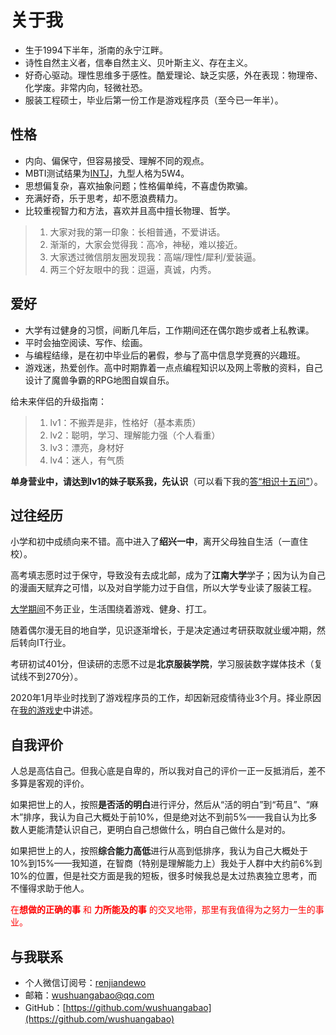 
# 关于我

- 生于1994下半年，浙南的永宁江畔。
- 诗性自然主义者，信奉自然主义、贝叶斯主义、存在主义。
- 好奇心驱动。理性思维多于感性。酷爱理论、缺乏实感，外在表现：物理帝、化学废。非常内向，轻微社恐。
- 服装工程硕士，毕业后第一份工作是游戏程序员（至今已一年半）。

## 性格

- 内向、偏保守，但容易接受、理解不同的观点。
- MBTI测试结果为[INTJ](https://baike.baidu.com/item/INTJ)，九型人格为5W4。
- 思想偏复杂，喜欢抽象问题；性格偏单纯，不喜虚伪欺骗。
- 充满好奇，乐于思考，却不愿浪费精力。
- 比较重视智力和方法，喜欢并且高中擅长物理、哲学。

> 1. 大家对我的第一印象：长相普通，不爱讲话。
> 2. 渐渐的，大家会觉得我：高冷，神秘，难以接近。
> 3. 大家透过微信朋友圈发现我：高端/理性/犀利/爱装逼。
> 4. 两三个好友眼中的我：逗逼，真诚，内秀。

## 爱好

- 大学有过健身的习惯，间断几年后，工作期间还在偶尔跑步或者上私教课。
- 平时会抽空阅读、写作、绘画。
- 与编程结缘，是在初中毕业后的暑假，参与了高中信息学竞赛的兴趣班。
- 游戏迷，热爱创作。高中时期靠着一点点编程知识以及网上零散的资料，自己设计了魔兽争霸的RPG地图自娱自乐。

给未来伴侣的升级指南：
> 1. lv1：不搬弄是非，性格好（基本素质）
> 1. lv2：聪明，学习、理解能力强（个人看重）
> 1. lv3：漂亮，身材好
> 1. lv4：迷人，有气质

**单身营业中，请达到lv1的妹子联系我，先认识**（可以看下我的[答“相识十五问”](https://mp.weixin.qq.com/s/cZBGhcUGjWsWnemnFiZL9A)）。

## 过往经历

小学和初中成绩向来不错。高中进入了**绍兴一中**，离开父母独自生活（一直住校）。

高考填志愿时过于保守，导致没有去成北邮，成为了**江南大学**学子；因为认为自己的漫画天赋弃之可惜，以及对自学能力过于自信，所以大学专业读了服装工程。

[大学期间](https://mp.weixin.qq.com/s/HOf8dQcizmCt1ZBWAtj0GQ)不务正业，生活围绕着游戏、健身、打工。

随着偶尔漫无目的地自学，见识逐渐增长，于是决定通过考研获取就业缓冲期，然后转向IT行业。

考研初试401分，但读研的志愿不过是**北京服装学院**，学习服装数字媒体技术（复试线不到270分）。

2020年1月毕业时找到了游戏程序员的工作，却因新冠疫情待业3个月。择业原因在[我的游戏史](https://mp.weixin.qq.com/s/F2xi6Vl4-vpTh4yopd_ClQ)中讲述。

## 自我评价

人总是高估自己。但我心底是自卑的，所以我对自己的评价一正一反抵消后，差不多算是客观的评价。

如果把世上的人，按照**是否活的明白**进行评分，然后从“活的明白”到“苟且”、“麻木”排序，我认为自己大概处于前10%，但是绝对达不到前5%——我自认为比多数人更能清楚认识自己，更明白自己想做什么，明白自己做什么是对的。

如果把世上的人，按照**综合能力高低**进行从高到低排序，我认为自己大概处于10%到15%——我知道，在智商（特别是理解能力上）我处于人群中大约前6%到10%的位置，但是社交方面是我的短板，很多时候我总是太过热衷独立思考，而不懂得求助于他人。

<font color="#FF0000">在**想做的正确的事** 和 **力所能及的事** 的交叉地带，那里有我值得为之努力一生的事业。</font>

## 与我联系

- 个人微信订阅号：[renjiandewo](https://weixin.sogou.com/weixin?type=1&s_from=input&query=%E4%BA%BA%E9%97%B4%E7%9A%84%E6%88%91)
- 邮箱：wushuangabao@qq.com
- GitHub：[https://github.com/wushuangabao](https://github.com/wushuangabao)